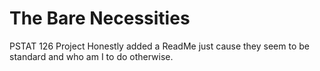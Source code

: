 # The Bare Necessities
PSTAT 126 Project
Honestly added a ReadMe just cause they seem to be standard and who am I to do otherwise.
